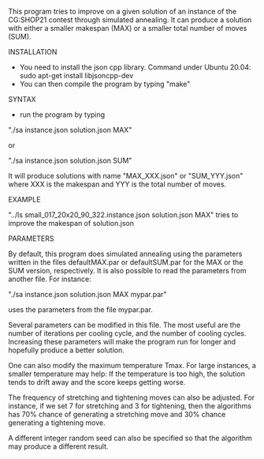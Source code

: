 This program tries to improve on a given solution of an instance of the CG:SHOP21 contest through simulated annealing. It can produce a solution with either a smaller makespan (MAX) or a smaller total number of moves (SUM). 

INSTALLATION

- You need to install the json cpp library. Command under Ubuntu 20.04:
sudo apt-get install libjsoncpp-dev
- You can then compile the program by typing "make"

SYNTAX

- run the program by typing 

"./sa instance.json solution.json MAX" 

or 

"./sa instance.json solution.json SUM" 

It will produce solutions with name "MAX_XXX.json" or "SUM_YYY.json" where XXX is the makespan and YYY is the total number of moves.

EXAMPLE

"../ls small_017_20x20_90_322.instance.json solution.json MAX"
tries to improve the makespan of solution.json 

PARAMETERS

By default, this program does simulated annealing using the parameters written in the files defaultMAX.par or defaultSUM.par for the MAX or the SUM version, respectively. It is also possible to read the parameters from another file. For instance:

"./sa instance.json solution.json MAX mypar.par" 

uses the parameters from the file mypar.par. 

Several parameters can be modified in this file. The most useful are the number of iterations per cooling cycle, and the number of cooling cycles. Increasing these parameters will make the program run for longer and hopefully produce a better solution. 

One can also modify the maximum temperature Tmax. For large instances, a smaller temperature may help: If the temperature is too high, the solution tends to drift away and the score keeps getting worse.

The frequency of stretching and tightening moves can also be adjusted. For instance, if we set 7 for stretching and 3 for tightening, then the algorithms has 70% chance of generating a stretching move and 30% chance generating a tightening move.

A different integer random seed can also be specified so that the algorithm may produce a different result.



